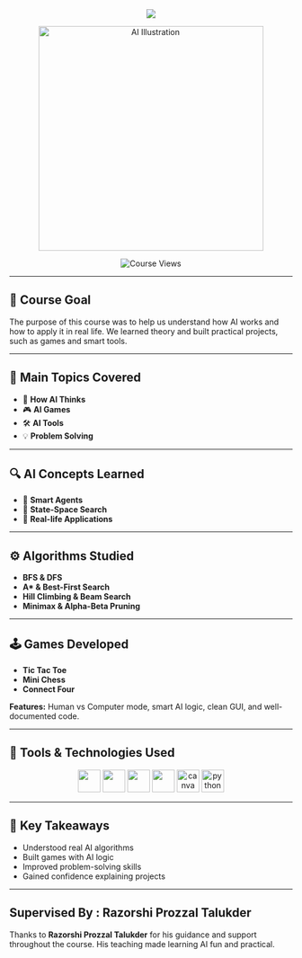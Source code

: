 <div align="center">
  <img src="https://readme-typing-svg.herokuapp.com?font=Architects+Daughter&color=4CAF50&size=40&center=true&vCenter=true&width=800&height=100&lines=Artificial+Intelligence+(AI)+Course+Overview;By+Kely+%F0%9F%91%8B;January+-+June+2025" />
</div>

<p align="center">
  <img src="https://media1.giphy.com/media/L8K62iTDkzGX6/giphy.gif" width="400" alt="AI Illustration"/>
</p>

<p align="center"> <img src="https://komarev.com/ghpvc/?username=KeLy22&label=Course+Page+views&color=4CAF50&style=flat" alt="Course Views" /> </p>

---

## 🎯 Course Goal

The purpose of this course was to help us understand how AI works and how to apply it in real life. We learned theory and built practical projects, such as games and smart tools.

---

## 📌 Main Topics Covered

- 🤔 **How AI Thinks**
- 🎮 **AI Games**
- 🛠️ **AI Tools**
- 💡 **Problem Solving**

---

## 🔍 AI Concepts Learned

- 📌 **Smart Agents**
- 📌 **State-Space Search**
- 📌 **Real-life Applications**

---

## ⚙️ Algorithms Studied

- **BFS & DFS**
- **A\* & Best-First Search**
- **Hill Climbing & Beam Search**
- **Minimax & Alpha-Beta Pruning**

---

## 🕹️ Games Developed

- **Tic Tac Toe**
- **Mini Chess**
- **Connect Four**

**Features:** Human vs Computer mode, smart AI logic, clean GUI, and well-documented code.

---

## 🔧 Tools & Technologies Used

<p align="center">
  <img src="https://cdn.jsdelivr.net/gh/devicons/devicon/icons/python/python-original.svg" height="40" width="40" />
  <img src="https://cdn.jsdelivr.net/gh/devicons/devicon/icons/git/git-original.svg" height="40" width="40" />
  <img src="https://cdn.jsdelivr.net/gh/devicons/devicon/icons/vscode/vscode-original.svg" height="40" width="40" />
  <img src="https://cdn.jsdelivr.net/gh/devicons/devicon/icons/github/github-original.svg" height="40" width="40" />
  <img src="https://img.icons8.com/color/48/canva.png" height="40" width="40" alt="canva"/>
  <img src="https://img.icons8.com/color/48/python.png" height="40" width="40" alt="python"/>
</p>

---

## 🌟 Key Takeaways

- Understood real AI algorithms
- Built games with AI logic
- Improved problem-solving skills
- Gained confidence explaining projects

---

## Supervised By : **Razorshi Prozzal Talukder**

Thanks to **Razorshi Prozzal Talukder** for his guidance and support throughout the course. His teaching made learning AI fun and practical.